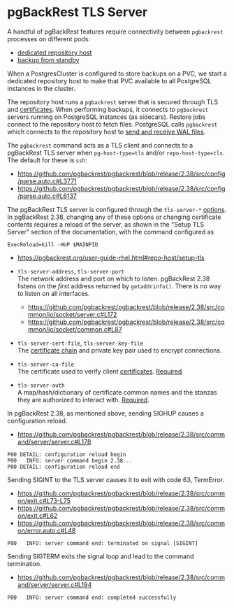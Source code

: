 <!--
 Copyright 2021 - 2024 Crunchy Data Solutions, Inc.
 Licensed under the Apache License, Version 2.0 (the "License");
 you may not use this file except in compliance with the License.
 You may obtain a copy of the License at

 http://www.apache.org/licenses/LICENSE-2.0

 Unless required by applicable law or agreed to in writing, software
 distributed under the License is distributed on an "AS IS" BASIS,
 WITHOUT WARRANTIES OR CONDITIONS OF ANY KIND, either express or implied.
 See the License for the specific language governing permissions and
 limitations under the License.
-->

# pgBackRest TLS Server

A handful of pgBackRest features require connectivity between `pgbackrest` processes
on different pods:

- [dedicated repository host](https://pgbackrest.org/user-guide.html#repo-host)
- [backup from standby](https://pgbackrest.org/user-guide.html#standby-backup)

When a PostgresCluster is configured to store backups on a PVC, we start a dedicated
repository host to make that PVC available to all PostgreSQL instances in the cluster.

The repository host runs a `pgbackrest` server that is secured through TLS and
[certificates][]. When performing backups, it connects to `pgbackrest` servers
running on PostgreSQL instances (as sidecars). Restore jobs connect to the
repository host to fetch files. PostgreSQL calls `pgbackrest` which connects
to the repository host to [send and receive WAL files][archiving].

[archiving]: https://www.postgresql.org/docs/current/continuous-archiving.html
[certificates]: certificates.md


The `pgbackrest` command acts as a TLS client and connects to a pgBackRest TLS
server when `pg-host-type=tls` and/or `repo-host-type=tls`. The default for these is `ssh`:

- https://github.com/pgbackrest/pgbackrest/blob/release/2.38/src/config/parse.auto.c#L3771
- https://github.com/pgbackrest/pgbackrest/blob/release/2.38/src/config/parse.auto.c#L6137


The pgBackRest TLS server is configured through the `tls-server-*` [options](config.md).
In pgBackRest 2.38, changing any of these options or changing certificate contents
requires a reload of the server, as shown in the "Setup TLS Server" section of the
documentation, with the command configured as

```
ExecReload=kill -HUP $MAINPID
```

- https://pgbackrest.org/user-guide-rhel.html#repo-host/setup-tls

- `tls-server-address`, `tls-server-port` <br/>
  The network address and port on which to listen. pgBackRest 2.38 listens on
  the *first* address returned by `getaddrinfo()`. There is no way to listen on
  all interfaces.

  - https://github.com/pgbackrest/pgbackrest/blob/release/2.38/src/common/io/socket/server.c#L172
  - https://github.com/pgbackrest/pgbackrest/blob/release/2.38/src/common/io/socket/common.c#L87

- `tls-server-cert-file`, `tls-server-key-file` <br/>
  The [certificate chain][certificates] and private key pair used to encrypt connections.

- `tls-server-ca-file` <br/>
  The certificate used to verify client [certificates][].
  [Required](https://github.com/pgbackrest/pgbackrest/blob/release/2.38/src/config/parse.auto.c#L8767).

- `tls-server-auth` <br/>
  A map/hash/dictionary of certificate common names and the stanzas they are authorized
  to interact with.
  [Required](https://github.com/pgbackrest/pgbackrest/blob/release/2.38/src/config/parse.auto.c#L8751).


In pgBackRest 2.38, as mentioned above, sending SIGHUP causes a configuration reload.

- https://github.com/pgbackrest/pgbackrest/blob/release/2.38/src/command/server/server.c#L178

```
P00 DETAIL: configuration reload begin
P00   INFO: server command begin 2.38...
P00 DETAIL: configuration reload end
```

Sending SIGINT to the TLS server causes it to exit with code 63, TermError.

- https://github.com/pgbackrest/pgbackrest/blob/release/2.38/src/common/exit.c#L73-L75
- https://github.com/pgbackrest/pgbackrest/blob/release/2.38/src/common/exit.c#L62
- https://github.com/pgbackrest/pgbackrest/blob/release/2.38/src/common/error.auto.c#L48


```
P00   INFO: server command end: terminated on signal [SIGINT]
```

Sending SIGTERM exits the signal loop and lead to the command termination.

- https://github.com/pgbackrest/pgbackrest/blob/release/2.38/src/command/server/server.c#L194


```
P00   INFO: server command end: completed successfully
```
